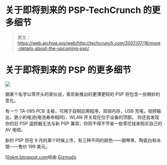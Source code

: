 # 关于即将到来的 PSP-TechCrunch 的更多细节

> 原文：<https://web.archive.org/web/http://techcrunch.com/2007/07/16/more-details-about-the-upcoming-psp/>

# 关于即将到来的 PSP 的更多细节

![](img/4e2616dc9c4d053552c990e5fb33b9fd.png)

据某个名字以零开头的家伙说，索尼新推出的更薄更轻的 PSP 将包含一些微妙的变化。

有一个 TA-085 PCB 主板，可用于自制应用程序，双倍内存，USB 充电，视频输出，更小的电池(电池寿命相同)，WLAN 开关现在位于设备的顶部。
 你还会发现你的旧 PSP 遥控器无法与新 PSP 兼容，你将不得不节省一些零花钱来购买自己的 AV 电缆。

新的 PSP 将在 9 月的某个时候上市，有三种不同的颜色——钢琴黑、陶瓷白和冰银——售价 199 美元。

[[0okm.blogspot.com](https://web.archive.org/web/20201022190149/http://0okm.blogspot.com/2007/07/some-interest-thing-in-psp-200x.html)经由 [Gizmodo](https://web.archive.org/web/20201022190149/http://gizmodo.com/gadgets/ooohh/new-psp-details-uncovered-278754.php)